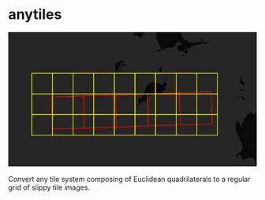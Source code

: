 # anytiles

<img src="./images/overview.png" alt="Overview">

Convert any tile system composing of Euclidean quadrilaterals to a regular grid of slippy tile images. 

